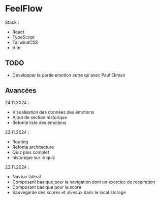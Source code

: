# FeelFlow

Stack :

- React
- TypeScript
- TailwindCSS
- Vite

## TODO

- Developper la partie emotion autre qu'avec Paul Ekman

## Avancées 

24.11.2024 :

- Visualisation des données des émotions
- Ajout de section historique
- Refonte liste des émotions 

23.11.2024 :

-  Routing
-  Refonte architecture
-  Quiz plus complet
-  historique sur le quiz

22.11.2024 : 

- Navbar latéral
- Composant basique pour la navigation dont un exercice de respiration
- Composant basique pour le score
- Sauvegarde des scores et niveaux dans le local storage
